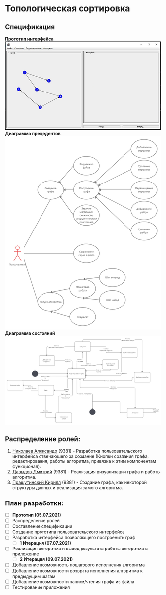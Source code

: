 # Топологическая сортировка

## Спецификация

**Прототип интерфейса**
![](info/interface.jpg)
**Диаграмма прецедентов**
![](info/UML_use-case.jpg)
**Диаграмма состояний**
![](info/UML_states.jpg)
## Распределение ролей:
  1. [Николаев Александр](https://github.com/EFFECT322) (9381) - Разработка пользовательского интерфейса отвечающего за создание (Кнопки создания графа, редактирования, работы алгоритма, привязка к этим компонентам функционал).
  2. [Давыдов Дмитрий](https://github.com/Dmitrydavka) (9381) - Реализация визуализации графа и работы алгоритма.
  3. [Прашутинский Кирилл](https://github.com/kirja1980) (9381) - Создание графа, как некоторой структуры данных и реализация самого алгоритма.

## План разработки:
  - [ ] **Прототип (05.07.2021)**
- [ ] Распределение ролей
- [ ] Составление спецификации
- [ ] Создание прототипа пользовательского интерфейса
- [ ] Разработка интерфейса позволяющего построенить граф
  - [ ] **1 Итерация (07.07.2021)**
- [ ] Реализация алгоритма и вывод результата работы алгоритма в приложение
  - [ ] **2 Итерация (09.07.2021)**
- [ ] Добавление возможность пошагового исполнения алгоритма
- [ ] Добавление возможности возврата исполнения алгоритма к предыдущим шагам
- [ ] Добавление возможности записи/чтения графа из файла
- [ ] Тестирование приложения

